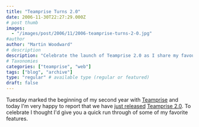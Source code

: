 ```yaml
---
title: "Teamprise Turns 2.0"
date: 2006-11-30T22:27:29.000Z
# post thumb
images:
  - "/images/post/2006/11/2006-teamprise-turns-2-0.jpg"
#author
author: "Martin Woodward"
# description
description: "Celebrate the launch of Teamprise 2.0 as I share my favourite features from my second year with the team."
# Taxonomies
categories: ["teamprise", "web"]
tags: ["blog", "archive"]
type: "regular" # available type (regular or featured)
draft: false
---
```


Tuesday marked the beginning of my second year with [Teamprise](http://www.teamprise.com/) and today I'm very happy to report that we have [just released](http://www.teamprise.com/news/2006/11/teamprise_20_now_available.html) [Teamprise 2.0](http://www.teamprise.com/). To celebrate I thought I'd give you a quick run through of some of my favorite features.

